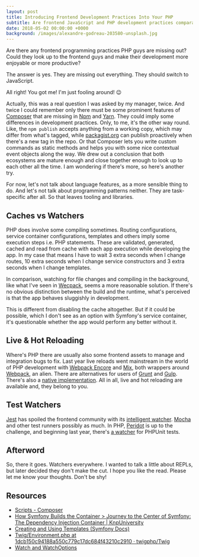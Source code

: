 ```yaml
---
layout: post
title: Introducing Frontend Development Practices Into Your PHP
subtitle: Are frontend JavaScript and PHP development practices comparable?
date: 2018-05-02 00:00:00 +0000
background: /images/alexandre-godreau-203580-unsplash.jpg
---
```


Are there any frontend programming practices PHP guys are missing out? Could they look up to the frontend guys and make their development more enjoyable or more productive?

The answer is yes. They are missing out everything. They should switch to JavaScript.

All right! You got me! I'm just fooling around! 😉

Actually, this was a real question I was asked by my manager, twice. And twice I could remember only there must be some prominent features of [Composer](https://getcomposer.org/) that are missing in [Npm](https://docs.npmjs.com/) and [Yarn](https://yarnpkg.com/en/). They could imply some differences in development practices. Only, to me, it's the other way round. Like, the `npm publish` accepts anything from a working copy, which may differ from what's tagged, while [packagist.org](https://packagist.org/) can publish proactively when there's a new tag in the repo. Or that Composer lets you write custom commands as static methods and helps you with some nice contextual event objects along the way. We drew out a conclusion that both ecosystems are mature enough and close together enough to look up to each other all the time. I am wondering if there's more, so here's another try.

For now, let's not talk about language features, as a more sensible thing to do. And let's not talk about programming patterns neither. They are task-specific after all. So that leaves tooling and libraries.

## Caches vs Watchers

PHP does involve some compiling sometimes. Routing configurations, service container configurations, templates and others imply some execution steps i.e. PHP statements. These are validated, generated, cached and read from cache with each app execution while developing the app. In my case that means I have to wait 3 extra seconds when I change routes, 10 extra seconds when I change service constructors and 3 extra seconds when I change templates.

In comparison, watching for file changes and compiling in the background, like what I've seen in [Wecpack](https://webpack.js.org/), seems a more reasonable solution. If there's no obvious distinction between the build and the runtime, what's perceived is that the app behaves sluggishly in development.

This is different from disabling the cache altogether. But if it could be possible, which I don't see as an option with Symfony's service container, it's questionable whether the app would perform any better without it.

## Live & Hot Reloading

Where's PHP there are usually also some frontend assets to manage and integration bugs to fix. Last year live reloads went mainstream in the world of PHP development with [Webpack Encore](https://symfony.com/doc/current/frontend.html) and [Mix](https://laravel.com/docs/5.4/mix), both wrappers around [Webpack](https://webpack.js.org/), an alien. There are alternatives for users of [Grunt](https://gruntjs.com/) and [Gulp](https://gulpjs.com/). There's also a [native implementation](https://github.com/RickySu/php-livereload). All in all, live and hot reloading are available and, they belong to you.

## Test Watchers

[Jest](https://facebook.github.io/jest/en/) has spoiled the frontend community with its [intelligent watcher](https://facebook.github.io/jest/docs/en/cli.html#watch). [Mocha](https://github.com/mochajs/mocha) and other test runners possibly as much. In PHP, [Peridot](http://peridot-php.github.io/) is up to the challenge, and beginning last year, there's [a watcher](https://github.com/spatie/phpunit-watcher) for PHPUnit tests.

## Afterword

So, there it goes. Watchers everywhere. I wanted to talk a little about REPLs, but later decided they don't make the cut. I hope you like the read. Please let me know your thoughts. Don't be shy!

## Resources

- [Scripts - Composer](https://getcomposer.org/doc/articles/scripts.md)
- [How Symfony Builds the Container > Journey to the Center of Symfony: The Dependency Injection Container \| KnpUniversity](https://knpuniversity.com/screencast/symfony-journey-di/symfony-builds-the-container)
- [Creating and Using Templates (Symfony Docs)](https://symfony.com/doc/current/templating.html#twig-template-caching)
- [Twig/Environment.php at 1dcb150c94188a550c779c17dc684f43210c2910 · twigphp/Twig](https://github.com/twigphp/Twig/blob/1dcb150c94188a550c779c17dc684f43210c2910/lib/Twig/Environment.php#L348)
- [Watch and WatchOptions](https://webpack.js.org/configuration/watch/)

